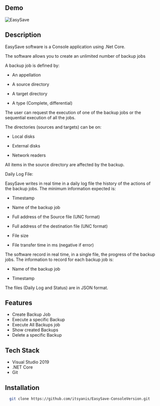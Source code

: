 ## Demo
![EasySave](https://user-images.githubusercontent.com/93043965/146806310-aeddb03e-bd93-4c68-b83c-fbde28ecd6d9.gif)

## Description

EasySave software is a Console application using .Net Core.

The software allows you to create an unlimited number of backup jobs

A backup job is defined by:

* An appellation

* A source directory

* A target directory

* A type (Complete, differential)

   
The user can request the execution of one of the backup jobs or the sequential execution of all the jobs.

The directories (sources and targets) can be on:

* Local disks

* External disks

* Network readers

All items in the source directory are affected by the backup.

Daily Log File:

EasySave writes in real time in a daily log file the history of the actions of the backup jobs. The minimum information expected is:

* Timestamp

* Name of the backup job

* Full address of the Source file (UNC format)

* Full address of the destination file (UNC format)

* File size

* File transfer time in ms (negative if error)

The software record in real time, in a single file, the progress of the backup jobs. The information to record for each backup job is:

* Name of the backup job

* Timestamp

The files (Daily Log and Status) are in JSON format. 


## Features

* Create Backup Job
* Execute a specific Backup 
* Execute All Backups job
* Show created Backups
* Delete a specific Backup 


## Tech Stack

* Visual Studio 2019
* .NET Core 
* Git 

## Installation

```bash
  git clone https://github.com/itsyanis/EasySave-ConsoleVersion.git
```
